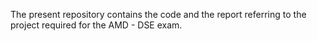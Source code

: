 The present repository contains the code and the report referring to the project required for the AMD - DSE exam. 
